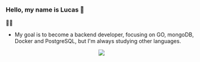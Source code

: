 ### Hello, my name is Lucas 👋

  👨‍💻
- My goal is to become a backend developer, focusing on GO, mongoDB, Docker and PostgreSQL, but I'm always studying other languages.

<div align="center" >
<a href="https://skillicons.dev"   >
  <img src="https://skillicons.dev/icons?i=git,vscode,go,js,ts,react,sass,prisma,bots,nodejs,docker,postman,vercel,mongodb,postgres," />
</a>
  <br />

  </div>
  
</div>
